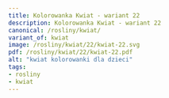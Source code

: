 ```yaml
---
title: Kolorowanka Kwiat - wariant 22
description: Kolorowanka Kwiat - wariant 22
canonical: /rosliny/kwiat/
variant_of: kwiat
image: /rosliny/kwiat/22/kwiat-22.svg
pdf: /rosliny/kwiat/22/kwiat-22.pdf
alt: "kwiat kolorowanki dla dzieci"
tags:
- rosliny
- kwiat
---
```

